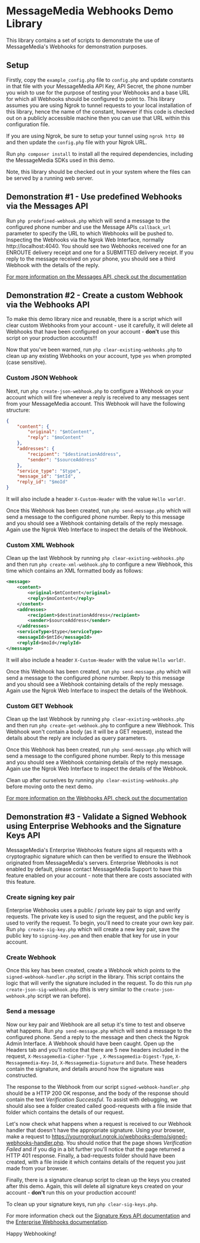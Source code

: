 # MessageMedia Webhooks Demo Library
This library contains a set of scripts to demonstrate the use of MessageMedia's Webhooks for demonstration purposes.

## Setup

Firstly, copy the `example_config.php` file to `config.php` and update constants in that file with your MessageMedia API Key, API Secret, the phone number you wish to use for the purpose of testing your Webhooks and a base URL for which all Webhooks should be configured to point to. This library assumes you are using Ngrok to tunnel requests to your local installation of this library, hence the name of the constant, however if this code is checked out on a publicly accessible machine then you can use that URL within this configuration file.

If you are using Ngrok, be sure to setup your tunnel using `ngrok http 80` and then update the `config.php` file with your Ngrok URL.

Run `php composer install` to install all the required dependencies, including the MessageMedia SDKs used in this demo.

Note, this library should be checked out in your system where the files can be served by a running web server.

## Demonstration #1 - Use predefined Webhooks via the Messages API

Run `php predefined-webhook.php` which will send a message to the configured phone number and use the Message APIs `callback_url` parameter to specify the URL to which Webhooks will be pushed to. Inspecting the Webhooks via the Ngrok Web Interface, normally http://localhost:4040. You should see two Webhooks received one for an ENROUTE delivery receipt and one for a SUBMITTED delivery receipt. If you reply to the message received on your phone, you should see a third Webhook with the details of the reply.

[For more information on the Messages API, check out the documentation](https://developers.messagemedia.com/code/messages-api-documentation/)

## Demonstration #2 - Create a custom Webhook via the Webhooks API

To make this demo library nice and reusable, there is a script which will clear custom Webhooks from your account - use it carefully, it will delete all Webhooks that have been configured on your account - **don't** use this script on your production accounts!!!

Now that you've been warned, run `php clear-existing-webhooks.php` to clean up any existing Webhooks on your account, type `yes` when prompted (case sensitive).

### Custom JSON Webhook

Next, run `php create-json-webhook.php` to configure a Webhook on your account which will fire whenever a reply is received to any messages sent from your MessageMedia account. This Webhook will have the following structure:

```json
{
	"content": {
		"original": "$mtContent",
		"reply": "$moContent"
	},
	"addresses": {
		"recipient": "$destinationAddress",
		"sender": "$sourceAddress"
	},
	"service_type": "$type",
	"message_id": "$mtId",
	"reply_id": "$moId"
}
```

It will also include a header `X-Custom-Header` with the value `Hello world!`.

Once this Webhook has been created, run `php send-message.php` which will send a message to the configured phone number. Reply to this message and you should see a Webhook containing details of the reply message. Again use the Ngrok Web Interface to inspect the details of the Webhook.

### Custom XML Webhook

Clean up the last Webhook by running `php clear-existing-webhooks.php` and then run `php create-xml-webhook.php` to configure a new Webhook, this time which contains an XML formatted body as follows:

```xml
<message>
    <content>
        <original>$mtContent</original>
        <reply>$moContent</reply>
    </content>
    <addresses>
        <recipient>$destinationAddress</recipient>
        <sender>$sourceAddress</sender>
    </addresses>
    <serviceType>$type</serviceType>
    <messageId>$mtId</messageId>
    <replyId>$moId</replyId>
</message>
```

It will also include a header `X-Custom-Header` with the value `Hello world!`.

Once this Webhook has been created, run `php send-message.php` which will send a message to the configured phone number. Reply to this message and you should see a Webhook containing details of the reply message. Again use the Ngrok Web Interface to inspect the details of the Webhook.

### Custom GET Webhook

Clean up the last Webhook by running `php clear-existing-webhooks.php` and then run `php create-get-webhook.php` to configure a new Webhook. This Webhook won't contain a body (as it will be a GET request), instead the details about the reply are included as query parameters.

Once this Webhook has been created, run `php send-message.php` which will send a message to the configured phone number. Reply to this message and you should see a Webhook containing details of the reply message. Again use the Ngrok Web Interface to inspect the details of the Webhook.

Clean up after ourselves by running `php clear-existing-webhooks.php` before moving onto the next demo.

[For more information on the Webhooks API, check out the documentation](https://developers.messagemedia.com/code/webhooks-api-documentation)

## Demonstration #3 - Validate a Signed Webhook using Enterprise Webhooks and the Signature Keys API

MessageMedia's Enterprise Webhooks feature signs all requests with a cryptographic signature which can then be verified to ensure the Webhook originated from MessageMedia's servers. Enterprise Webhooks is not enabled by default, please contact MessageMedia Support to have this feature enabled on your account - note that there are costs associated with this feature.

### Create signing key pair

Enterprise Webhooks uses a public / private key pair to sign and verify requests. The private key is used to sign the request, and the public key is used to verify the request. To begin, you'll need to create your own key pair. Run `php create-sig-key.php` which will create a new key pair, save the public key to `signing-key.pem` and then enable that key for use in your account.

### Create Webhook

Once this key has been created, create a Webhook which points to the `signed-webhook-handler.php` script in the library. This script contains the logic that will verify the signature included in the request. To do this run `php create-json-sig-webhook.php` (this is very similar to the `create-json-webhook.php` script we ran before).

### Send a message

Now our key pair and Webhook are all setup it's time to test and observe what happens. Run `php send-message.php` which will send a message to the configured phone. Send a reply to the message and then check the Ngrok Admin Interface. A Webhook should have been caught. Open up the Headers tab and you'll notice that there are 5 new headers included in the request, `X-Messagemedia-Cipher-Type `, `X-Messagemedia-Digest-Type`, `X-Messagemedia-Key-Id`, `X-Messagemedia-Signature` and `Date`. These headers contain the signature, and details around how the signature was constructed. 

The response to the Webhook from our script `signed-webhook-handler.php` should be a HTTP 200 OK response, and the body of the response should contain the text _Verification Successful_. To assist with debugging, we should also see a folder created called good-requests with a file inside that folder which contains the details of our request.

Let's now check what happens when a request is received to our Webhook handler that doesn't have the appropriate signature. Using your browser, make a request to https://yourngrokurl.ngrok.io/webhooks-demo/signed-webhooks-handler.php. You should notice that the page shows _Verification Failed_ and if you dig in a bit further you'll notice that the page returned a HTTP 401 response. Finally, a bad-requests folder should have been created, with a file inside it which contains details of the request you just made from your browser.

Finally, there is a signature cleanup script to clean up the keys you created after this demo. Again, this will delete all signature keys created on your account - **don't** run this on your production account!

To clean up your signature keys, run `php clear-sig-keys.php`.

For more information check out the [Signature Keys API documentation](https://developers.messagemedia.com/code/signature-key-management-api-documentation) and the [Enterprise Webhooks documentation](https://developers.messagemedia.com/code/enterprise-webhooks-api-documentation).

Happy Webhooking!
